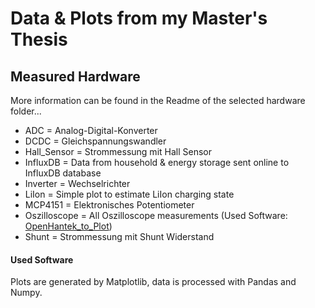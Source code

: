 # Data & Plots from my Master's Thesis

## Measured Hardware

More information can be found in the Readme of the selected hardware folder...

- ADC = Analog-Digital-Konverter
- DCDC = Gleichspannungswandler
- Hall_Sensor = Strommessung mit Hall Sensor
- InfluxDB = Data from household & energy storage sent online to InfluxDB database
- Inverter = Wechselrichter
- LiIon = Simple plot to estimate LiIon charging state
- MCP4151 = Elektronisches Potentiometer
- Oszilloscope = All Oszilloscope measurements (Used Software: [OpenHantek_to_Plot](https://github.com/PaulusElektrus/OpenHantek_to_Plot))
- Shunt = Strommessung mit Shunt Widerstand

#### Used Software

Plots are generated by Matplotlib, data is processed with Pandas and Numpy.